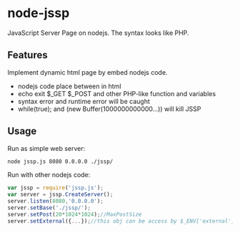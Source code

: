 node-jssp
=========

JavaScript Server Page on nodejs. The syntax looks like PHP.

## Features

 Implement dynamic html page by embed nodejs code.

  - nodejs code place between <? ?> in html
  - echo exit $\_GET $\_POST and other PHP-like function and variables
  - syntax error and runtime error will be caught
  - while(true); and (new Buffer(1000000000000...)) will kill JSSP

## Usage

Run as simple web server:

```bash
node jssp.js 8080 0.0.0.0 ./jssp/
```

Run with other nodejs code:

```js
var jssp = require('jssp.js');
var server = jssp.CreateServer();
server.listen(8080,'0.0.0.0');
server.setBase('./jssp/');
server.setPost(20*1024*1024);//MaxPostSize
server.setExternal({...});//this obj can be access by $_ENV['external']
```

